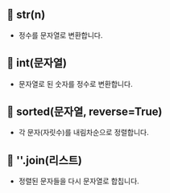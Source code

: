## 🔹 str(n)
- 정수를 문자열로 변환합니다.

## 🔹 int(문자열)
- 문자열로 된 숫자를 정수로 변환합니다.

## 🔹 sorted(문자열, reverse=True)
- 각 문자(자릿수)를 내림차순으로 정렬합니다.

## 🔹 ''.join(리스트)
- 정렬된 문자들을 다시 문자열로 합칩니다.
